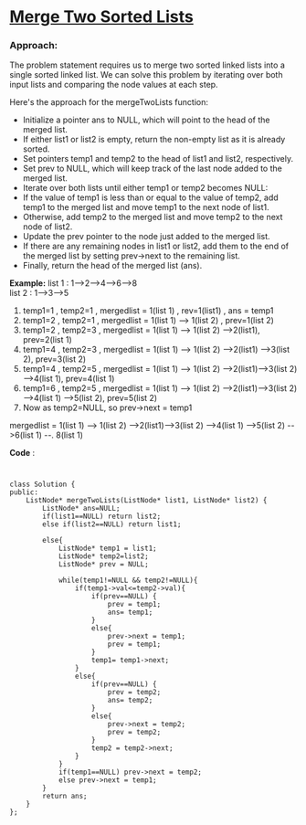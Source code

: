# [Merge Two Sorted Lists](https://leetcode.com/problems/merge-two-sorted-lists/)
### Approach:
The problem statement requires us to merge two sorted linked lists into a single sorted linked list. We can solve this problem by iterating over both input lists and comparing the node values at each step.

Here's the approach for the mergeTwoLists function:

- Initialize a pointer ans to NULL, which will point to the head of the merged list.
- If either list1 or list2 is empty, return the non-empty list as it is already sorted.
- Set pointers temp1 and temp2 to the head of list1 and list2, respectively.
- Set prev to NULL, which will keep track of the last node added to the merged list.
- Iterate over both lists until either temp1 or temp2 becomes NULL:
- If the value of temp1 is less than or equal to the value of temp2, add temp1 to the merged list and move temp1 to the next node of list1.
- Otherwise, add temp2 to the merged list and move temp2 to the next node of list2.
- Update the prev pointer to the node just added to the merged list.
- If there are any remaining nodes in list1 or list2, add them to the end of the merged list by setting prev->next to the remaining list.
- Finally, return the head of the merged list (ans).

**Example:**
list 1 : 1-->2-->4-->6-->8\
list 2 : 1-->3-->5

1. temp1=1 , temp2=1 , mergedlist = 1(list 1) , rev=1(list1) , ans = temp1
2. temp1=2 , temp2=1 , mergedlist = 1(list 1) --> 1(list 2) , prev=1(list 2)
3. temp1=2 , temp2=3 , mergedlist = 1(list 1) --> 1(list 2) -->2(list1), prev=2(list 1)
4. temp1=4 , temp2=3 , mergedlist = 1(list 1) --> 1(list 2) -->2(list1) -->3(list 2), prev=3(list 2)
5. temp1=4 , temp2=5 , mergedlist = 1(list 1) --> 1(list 2) -->2(list1)-->3(list 2) -->4(list 1), prev=4(list 1)
6. temp1=6 , temp2=5 , mergedlist = 1(list 1) --> 1(list 2) -->2(list1)-->3(list 2) -->4(list 1) -->5(list 2), prev=5(list 2)    
7. Now as temp2=NULL, so prev->next = temp1

mergedlist = 1(list 1) --> 1(list 2) -->2(list1)-->3(list 2) -->4(list 1) -->5(list 2) -->6(list 1) --. 8(list 1)


**Code** :
#
```
class Solution {
public:
    ListNode* mergeTwoLists(ListNode* list1, ListNode* list2) {
        ListNode* ans=NULL;
        if(list1==NULL) return list2;
        else if(list2==NULL) return list1;

        else{
            ListNode* temp1 = list1;
            ListNode* temp2=list2;
            ListNode* prev = NULL;
            
            while(temp1!=NULL && temp2!=NULL){
                if(temp1->val<=temp2->val){
                    if(prev==NULL) {
                        prev = temp1;
                        ans= temp1;
                    }
                    else{
                        prev->next = temp1;
                        prev = temp1;
                    }
                    temp1= temp1->next;
                }
                else{
                    if(prev==NULL) {
                        prev = temp2;
                        ans= temp2;
                    }
                    else{
                        prev->next = temp2;
                        prev = temp2;
                    }
                    temp2 = temp2->next;
                }
            }
            if(temp1==NULL) prev->next = temp2;
            else prev->next = temp1;
        }
        return ans;
    }
};
```
